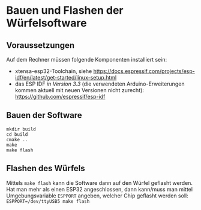 Bauen und Flashen der Würfelsoftware
====================================

Voraussetzungen
---------------

Auf dem Rechner müssen folgende Komponenten installiert sein:

 * xtensa-esp32-Toolchain, siehe https://docs.espressif.com/projects/esp-idf/en/latest/get-started/linux-setup.html
 * das ESP IDF *in Version 3.3* (die verwendeten Arduino-Erweiterungen kommen aktuell mit neuen Versionen nicht zurecht): https://github.com/espressif/esp-idf


Bauen der Software
------------------

```
mkdir build
cd build
cmake ..
make
make flash
```

Flashen des Würfels
-------------------

Mittels `make flash` kann die Software dann auf den Würfel geflasht werden.
Hat man mehr als einen ESP32 angeschlossen, dann kann/muss man mittel Umgebungsvariable `ESPPORT` angeben, welcher Chip geflasht werden soll:
`ESPPORT=/dev/ttyUSB5 make flash`

